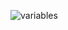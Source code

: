 ![variables](https://user-images.githubusercontent.com/61537853/153718043-ce7b9e1b-ab7a-44e0-98e8-2ebfea00c3fc.png)
